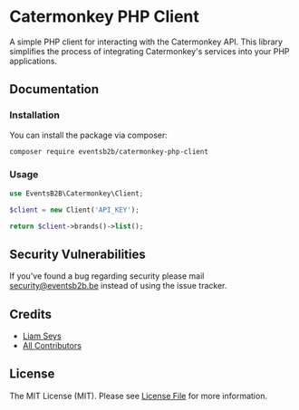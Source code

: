 # Catermonkey PHP Client

A simple PHP client for interacting with the Catermonkey API. This library simplifies the process of integrating Catermonkey's services into your PHP applications.

## Documentation

### Installation

You can install the package via composer:

```bash
composer require eventsb2b/catermonkey-php-client
```

### Usage

```php
use EventsB2B\Catermonkey\Client;

$client = new Client('API_KEY');

return $client->brands()->list();
```

## Security Vulnerabilities

If you've found a bug regarding security please mail [security@eventsb2b.be](mailto:security@eventsb2b.be) instead of using the issue tracker.

## Credits

- [Liam Seys](https://github.com/liamseys)
- [All Contributors](../../contributors)

## License

The MIT License (MIT). Please see [License File](LICENSE.md) for more information.
